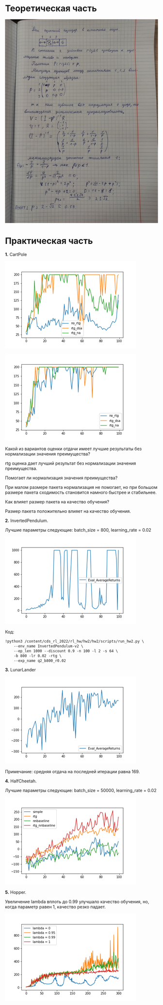 Теоретическая часть
===================
![Theory_1](theory.jpg)

Практическая часть
===================
__1.__ CartPole 

![CartPole_1](q1_sb.png)

![CartPole_2](q1_lb.png)

Какой из вариантов оценки отдачи имеет лучшие результаты без нормализации значения преимущества?

rtg оценка дает лучший результат без нормализации значения преимущества.

Помогает ли нормализация значения преимущества?

При малом размере пакета нормализация не помогает, но при большом размере пакета сходимость становится намного быстрее и стабильнее.

Как влияет размер пакета на качество обучения?

Размер пакета положительно влияет на качество обучения.

__2.__ InvertedPendulum.

Лучшие параметры следующие: batch_size = 800, learning_rate = 0.02

![InvertedPendulum](q2_b800_l0.02.png)

Код:
```
!python3 /content/cds_rl_2022/rl_hw/hw2/hw2/scripts/run_hw2.py \
    --env_name InvertedPendulum-v2 \
    --ep_len 1000 --discount 0.9 -n 100 -l 2 -s 64 \
    -b 800 -lr 0.02 -rtg \
    --exp_name q2_b800_r0.02
```

__3.__ LunarLander

![LunarLander](q3.png)

Примечание: средняя отдача на последней итерации равна 169.

__4.__ HalfCheetah.

Лучшие параметры следующие: batch_size = 50000, learning_rate = 0.02

![HalfCheetah](q4.png)

__5.__ Hopper.

Увеличение lambda вплоть до 0.99 улучшало качество обучения, но, когда параметр равен 1, качество резко падает.

![Hopper](q5.png)